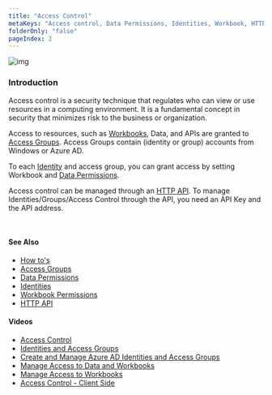 ```yaml
---
title: "Access Control"
metaKeys: "Access control, Data Permissions, Identities, Workbook, HTTP API"
folderOnly: "false"
pageIndex: 2
---
```


![img](https://profitbasedocs.blob.core.windows.net/images/accCtrl.png)

### Introduction

Access control is a security technique that regulates who can view or use resources in a computing environment. It is a fundamental concept in security that minimizes risk to the business or organization.

Access to resources, such as [Workbooks](workbooks.md), Data, and APIs are granted to [Access Groups](accesscontrol/accessgroups.md). Access Groups contain (identity or group) accounts from Windows or Azure AD.

To each [Identity](accesscontrol/identities.md) and access group, you can grant access by setting Workbook and [Data Permissions](accesscontrol/dataperm.md).

Access control can be managed through an [HTTP API](accesscontrol/httpapi.md). To manage Identities/Groups/Access Control through the API, you need an API Key and the API address.

<br/>

#### See Also

- [How to's](accesscontrol/howto.md)
- [Access Groups](accesscontrol/accessgroups.md)
- [Data Permissions](accesscontrol/dataperm.md)
- [Identities](accesscontrol/identities.md)
- [Workbook Permissions](accesscontrol/workbookperm.md)
- [HTTP API](accesscontrol/httpapi.md)

#### Videos

- [Access Control](../videos/accesscontrol.md)
- [Identities and Access Groups](https://profitbasedocs.blob.core.windows.net/videos/Users%20and%20Permissions%20-%20Users%20and%20User%20Groups.mp4.md)
- [Create and Manage Azure AD Identities and Access Groups](https://profitbasedocs.blob.core.windows.net/videos/Users%20and%20Permissions%20-%20Create%20and%20Manage%20Azure%20AD%20Users%20and%20User%20Groups.mp4.md)
- [Manage Access to Data and Workbooks](https://profitbasedocs.blob.core.windows.net/videos/Users%20and%20Permissions%20-%20Manage%20access%20to%20data%20and%20Workbooks.mp4.md)
- [Manage Access to Workbooks](https://profitbasedocs.blob.core.windows.net/videos/Access%20Control%20-%20Manage%20access%20to%20Workbooks.mp4.md)
- [Access Control - Client Side](https://profitbasedocs.blob.core.windows.net/videos/Identities%20client%20side%20%20-%20Basics.mp4.md)
